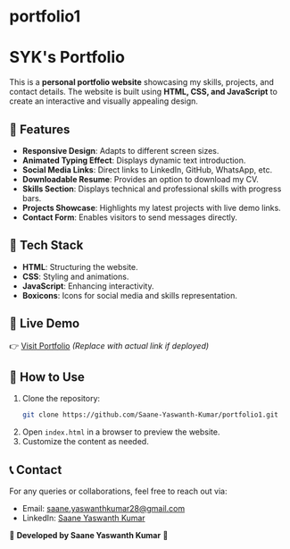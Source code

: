 # portfolio1

# SYK's Portfolio  

This is a **personal portfolio website** showcasing my skills, projects, and contact details. The website is built using **HTML, CSS, and JavaScript** to create an interactive and visually appealing design.  

## 🚀 Features  
- **Responsive Design**: Adapts to different screen sizes.  
- **Animated Typing Effect**: Displays dynamic text introduction.  
- **Social Media Links**: Direct links to LinkedIn, GitHub, WhatsApp, etc.  
- **Downloadable Resume**: Provides an option to download my CV.  
- **Skills Section**: Displays technical and professional skills with progress bars.  
- **Projects Showcase**: Highlights my latest projects with live demo links.  
- **Contact Form**: Enables visitors to send messages directly.  

## 📂 Tech Stack  
- **HTML**: Structuring the website.  
- **CSS**: Styling and animations.  
- **JavaScript**: Enhancing interactivity.  
- **Boxicons**: Icons for social media and skills representation.  

## 🔗 Live Demo  
👉 [Visit Portfolio](https://saane-yaswanth-kumar.github.io/portfolio1) *(Replace with actual link if deployed)*  

## 📌 How to Use  
1. Clone the repository:  
   ```bash  
   git clone https://github.com/Saane-Yaswanth-Kumar/portfolio1.git  
   ```  
2. Open `index.html` in a browser to preview the website.  
3. Customize the content as needed.  

## 📞 Contact  
For any queries or collaborations, feel free to reach out via:  
- Email: [saane.yaswanthkumar28@gmail.com](mailto:saane.yaswanthkumar28@gmail.com)  
- LinkedIn: [Saane Yaswanth Kumar](https://www.linkedin.com/in/saane-yaswanth-kumar28/)  

🔹 **Developed by Saane Yaswanth Kumar** 🚀
